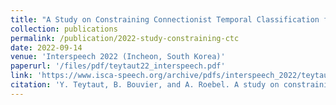 ```yaml
---
title: "A Study on Constraining Connectionist Temporal Classification for Temporal Audio Alignment"
collection: publications
permalink: /publication/2022-study-constraining-ctc
date: 2022-09-14
venue: 'Interspeech 2022 (Incheon, South Korea)'
paperurl: '/files/pdf/teytaut22_interspeech.pdf'
link: 'https://www.isca-speech.org/archive/pdfs/interspeech_2022/teytaut22_interspeech.pdf'
citation: 'Y. Teytaut, B. Bouvier, and A. Roebel. A study on constraining connectionist temporal classification for temporal audio alignment. In Interspeech 2022, pages 5015–5019. ISCA, 2022.'
---
```

